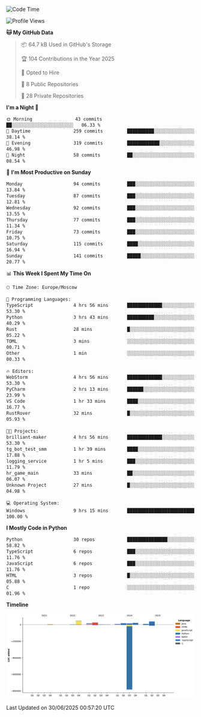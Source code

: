 <!--START_SECTION:waka-->
![Code Time](http://img.shields.io/badge/Code%20Time-706%20hrs%2010%20mins-blue)

![Profile Views](http://img.shields.io/badge/Profile%20Views-3-blue)

**🐱 My GitHub Data** 

> 📦 64.7 kB Used in GitHub's Storage 
 > 
> 🏆 104 Contributions in the Year 2025
 > 
> 💼 Opted to Hire
 > 
> 📜 8 Public Repositories 
 > 
> 🔑 28 Private Repositories 
 > 
**I'm a Night 🦉** 

```text
🌞 Morning                43 commits          ██░░░░░░░░░░░░░░░░░░░░░░░   06.33 % 
🌆 Daytime                259 commits         ██████████░░░░░░░░░░░░░░░   38.14 % 
🌃 Evening                319 commits         ████████████░░░░░░░░░░░░░   46.98 % 
🌙 Night                  58 commits          ██░░░░░░░░░░░░░░░░░░░░░░░   08.54 % 
```
📅 **I'm Most Productive on Sunday** 

```text
Monday                   94 commits          ███░░░░░░░░░░░░░░░░░░░░░░   13.84 % 
Tuesday                  87 commits          ███░░░░░░░░░░░░░░░░░░░░░░   12.81 % 
Wednesday                92 commits          ███░░░░░░░░░░░░░░░░░░░░░░   13.55 % 
Thursday                 77 commits          ███░░░░░░░░░░░░░░░░░░░░░░   11.34 % 
Friday                   73 commits          ███░░░░░░░░░░░░░░░░░░░░░░   10.75 % 
Saturday                 115 commits         ████░░░░░░░░░░░░░░░░░░░░░   16.94 % 
Sunday                   141 commits         █████░░░░░░░░░░░░░░░░░░░░   20.77 % 
```


📊 **This Week I Spent My Time On** 

```text
🕑︎ Time Zone: Europe/Moscow

💬 Programming Languages: 
TypeScript               4 hrs 56 mins       █████████████░░░░░░░░░░░░   53.30 % 
Python                   3 hrs 43 mins       ██████████░░░░░░░░░░░░░░░   40.29 % 
Rust                     28 mins             █░░░░░░░░░░░░░░░░░░░░░░░░   05.22 % 
TOML                     3 mins              ░░░░░░░░░░░░░░░░░░░░░░░░░   00.71 % 
Other                    1 min               ░░░░░░░░░░░░░░░░░░░░░░░░░   00.33 % 

🔥 Editors: 
WebStorm                 4 hrs 56 mins       █████████████░░░░░░░░░░░░   53.30 % 
PyCharm                  2 hrs 13 mins       ██████░░░░░░░░░░░░░░░░░░░   23.99 % 
VS Code                  1 hr 33 mins        ████░░░░░░░░░░░░░░░░░░░░░   16.77 % 
RustRover                32 mins             █░░░░░░░░░░░░░░░░░░░░░░░░   05.93 % 

🐱‍💻 Projects: 
brilliant-maker          4 hrs 56 mins       █████████████░░░░░░░░░░░░   53.30 % 
tg_bot_test_smm          1 hr 39 mins        ████░░░░░░░░░░░░░░░░░░░░░   17.88 % 
logging_service          1 hr 5 mins         ███░░░░░░░░░░░░░░░░░░░░░░   11.79 % 
hr_game_main             33 mins             ██░░░░░░░░░░░░░░░░░░░░░░░   06.07 % 
Unknown Project          27 mins             █░░░░░░░░░░░░░░░░░░░░░░░░   04.98 % 

💻 Operating System: 
Windows                  9 hrs 15 mins       █████████████████████████   100.00 % 
```

**I Mostly Code in Python** 

```text
Python                   30 repos            ███████████████░░░░░░░░░░   58.82 % 
TypeScript               6 repos             ███░░░░░░░░░░░░░░░░░░░░░░   11.76 % 
JavaScript               6 repos             ███░░░░░░░░░░░░░░░░░░░░░░   11.76 % 
HTML                     3 repos             █░░░░░░░░░░░░░░░░░░░░░░░░   05.88 % 
C                        1 repo              ░░░░░░░░░░░░░░░░░░░░░░░░░   01.96 % 
```



**Timeline**

![Lines of Code chart](https://raw.githubusercontent.com/adlemx/adlemx/main/assets/bar_graph.png)


 Last Updated on 30/06/2025 00:57:20 UTC
<!--END_SECTION:waka-->
